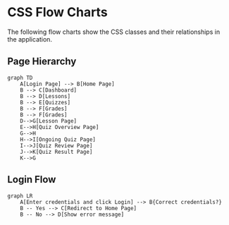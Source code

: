 # CSS Flow Charts

The following flow charts show the CSS classes and their relationships in the
application.

## Page Hierarchy

```mermaid
graph TD
    A[Login Page] --> B[Home Page]
    B --> C[Dashboard]
    B --> D[Lessons]
    B --> E[Quizzes]
    B --> F[Grades]
    B --> F[Grades]
    D-->G[Lesson Page]
    E-->H[Quiz Overview Page]
    G-->H
    H-->I[Ongoing Quiz Page]
    I-->J[Quiz Review Page]
    J-->K[Quiz Result Page]
    K-->G
```

## Login Flow

```mermaid
graph LR
    A[Enter credentials and click Login] --> B{Correct credentials?}
    B -- Yes --> C[Redirect to Home Page]
    B -- No --> D[Show error message]
```
